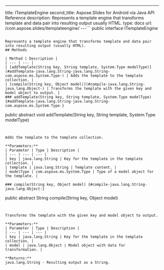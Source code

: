 ---
title: ITemplateEngine
second_title: Aspose.Slides for Android via Java API Reference
description: Represents a template engine that transforms template and data pair into resulting output usually HTML.
type: docs
url: /com.aspose.slides/itemplateengine/
---```
public interface ITemplateEngine
```

Represents a template engine that transforms template and data pair into resulting output (usually HTML).
## Methods

| Method | Description |
| --- | --- |
| [addTemplate(String key, String template, System.Type modelType)](#addTemplate-java.lang.String-java.lang.String-com.aspose.ms.System.Type-) | Adds the template to the template collection. |
| [compile(String key, Object model)](#compile-java.lang.String-java.lang.Object-) | Transforms the template with the given key and model object to output. |
### addTemplate(String key, String template, System.Type modelType) {#addTemplate-java.lang.String-java.lang.String-com.aspose.ms.System.Type-}
```
public abstract void addTemplate(String key, String template, System.Type modelType)
```


Adds the template to the template collection.

**Parameters:**
| Parameter | Type | Description |
| --- | --- | --- |
| key | java.lang.String | Key for the template in the template collection. |
| template | java.lang.String | Template content. |
| modelType | com.aspose.ms.System.Type | Type of a model object for the template. |

### compile(String key, Object model) {#compile-java.lang.String-java.lang.Object-}
```
public abstract String compile(String key, Object model)
```


Transforms the template with the given key and model object to output.

**Parameters:**
| Parameter | Type | Description |
| --- | --- | --- |
| key | java.lang.String | Key for the template in the template collection. |
| model | java.lang.Object | Model object with data for transformation. |

**Returns:**
java.lang.String - Resulting output as a String.
